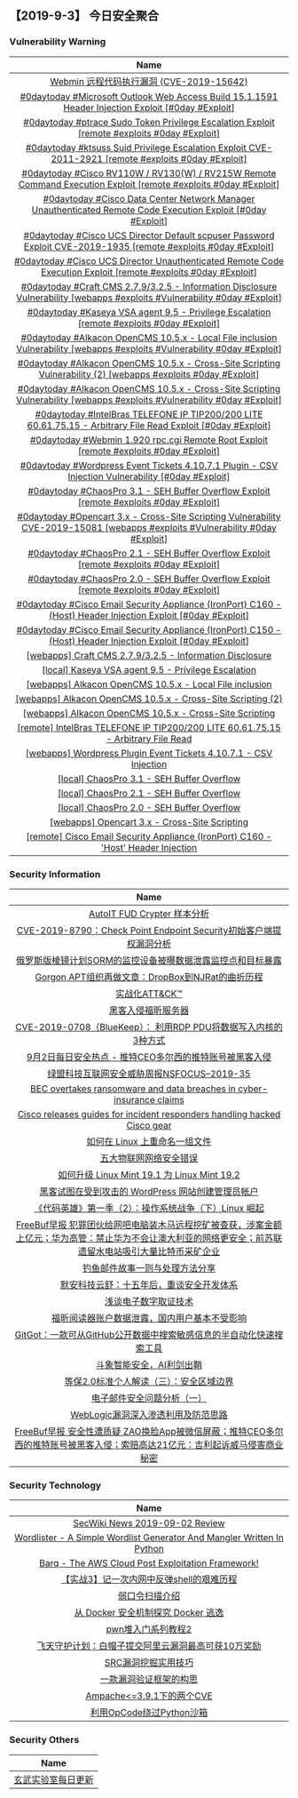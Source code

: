 
 ##   【2019-9-3】 今日安全聚合


###  						       							Vulnerability Warning

|                             Name                             |
| :----------------------------------------------------------: |
|[Webmin 远程代码执行漏洞 (CVE-2019-15642)](https://www.seebug.org/vuldb/ssvid-98065)|
|[#0daytoday #Microsoft Outlook Web Access Build 15.1.1591 Header Injection Exploit [#0day #Exploit]](http://0day.today/exploits/33205)|
|[#0daytoday #ptrace Sudo Token Privilege Escalation Exploit  [remote #exploits  #0day #Exploit]](http://0day.today/exploits/33204)|
|[#0daytoday #ktsuss Suid Privilege Escalation Exploit CVE-2011-2921 [remote #exploits  #0day #Exploit]](http://0day.today/exploits/33203)|
|[#0daytoday #Cisco RV110W / RV130(W) / RV215W Remote Command Execution Exploit [remote #exploits  #0day #Exploit]](http://0day.today/exploits/33202)|
|[#0daytoday #Cisco Data Center Network Manager Unauthenticated Remote Code Execution Exploit [#0day #Exploit]](http://0day.today/exploits/33201)|
|[#0daytoday #Cisco UCS Director Default scpuser Password Exploit CVE-2019-1935 [remote #exploits  #0day #Exploit]](http://0day.today/exploits/33200)|
|[#0daytoday #Cisco UCS Director Unauthenticated Remote Code Execution Exploit [remote #exploits  #0day #Exploit]](http://0day.today/exploits/33199)|
|[#0daytoday #Craft CMS 2.7.9/3.2.5 - Information Disclosure Vulnerability [webapps #exploits #Vulnerability #0day #Exploit]](http://0day.today/exploits/33197)|
|[#0daytoday #Kaseya VSA agent 9.5 - Privilege Escalation  [remote #exploits  #0day #Exploit]](http://0day.today/exploits/33196)|
|[#0daytoday #Alkacon OpenCMS 10.5.x - Local File inclusion Vulnerability [webapps #exploits #Vulnerability #0day #Exploit]](http://0day.today/exploits/33195)|
|[#0daytoday #Alkacon OpenCMS 10.5.x - Cross-Site Scripting Vulnerability (2) [webapps #exploits  #0day #Exploit]](http://0day.today/exploits/33194)|
|[#0daytoday #Alkacon OpenCMS 10.5.x - Cross-Site Scripting Vulnerability [webapps #exploits #Vulnerability #0day #Exploit]](http://0day.today/exploits/33193)|
|[#0daytoday #IntelBras TELEFONE IP TIP200/200 LITE 60.61.75.15 - Arbitrary File Read Exploit [#0day #Exploit]](http://0day.today/exploits/33192)|
|[#0daytoday #Webmin 1.920 rpc.cgi Remote Root Exploit  [remote #exploits  #0day #Exploit]](http://0day.today/exploits/33191)|
|[#0daytoday #Wordpress Event Tickets 4.10.7.1 Plugin - CSV Injection Vulnerability [#0day #Exploit]](http://0day.today/exploits/33190)|
|[#0daytoday #ChaosPro 3.1 - SEH Buffer Overflow Exploit  [remote #exploits  #0day #Exploit]](http://0day.today/exploits/33189)|
|[#0daytoday #Opencart 3.x - Cross-Site Scripting Vulnerability CVE-2019-15081 [webapps #exploits #Vulnerability #0day #Exploit]](http://0day.today/exploits/33188)|
|[#0daytoday #ChaosPro 2.1 - SEH Buffer Overflow Exploit  [remote #exploits  #0day #Exploit]](http://0day.today/exploits/33187)|
|[#0daytoday #ChaosPro 2.0 - SEH Buffer Overflow Exploit  [remote #exploits  #0day #Exploit]](http://0day.today/exploits/33186)|
|[#0daytoday #Cisco Email Security Appliance (IronPort) C160 - (Host) Header Injection Exploit [#0day #Exploit]](http://0day.today/exploits/33185)|
|[#0daytoday #Cisco Email Security Appliance (IronPort) C150 - (Host) Header Injection Exploit [#0day #Exploit]](http://0day.today/exploits/33198)|
|[[webapps] Craft CMS 2.7.9/3.2.5 - Information Disclosure](https://www.exploit-db.com/exploits/47343)|
|[[local] Kaseya VSA agent 9.5 - Privilege Escalation](https://www.exploit-db.com/exploits/47341)|
|[[webapps] Alkacon OpenCMS 10.5.x - Local File inclusion](https://www.exploit-db.com/exploits/47340)|
|[[webapps] Alkacon OpenCMS 10.5.x - Cross-Site Scripting (2)](https://www.exploit-db.com/exploits/47339)|
|[[webapps] Alkacon OpenCMS 10.5.x - Cross-Site Scripting](https://www.exploit-db.com/exploits/47338)|
|[[remote] IntelBras TELEFONE IP TIP200/200 LITE 60.61.75.15 - Arbitrary File Read](https://www.exploit-db.com/exploits/47337)|
|[[webapps] Wordpress Plugin Event Tickets 4.10.7.1 - CSV Injection](https://www.exploit-db.com/exploits/47335)|
|[[local] ChaosPro 3.1 - SEH Buffer Overflow](https://www.exploit-db.com/exploits/47334)|
|[[local] ChaosPro 2.1 - SEH Buffer Overflow](https://www.exploit-db.com/exploits/47333)|
|[[local] ChaosPro 2.0 - SEH Buffer Overflow](https://www.exploit-db.com/exploits/47332)|
|[[webapps] Opencart 3.x - Cross-Site Scripting](https://www.exploit-db.com/exploits/47331)|
|[[remote] Cisco Email Security Appliance (IronPort) C160 - 'Host' Header Injection](https://www.exploit-db.com/exploits/47329)|

### 						        							Security Information
|                             Name                                    |
| :----------------------------------------------------------: |
|[AutoIT FUD Crypter 样本分析](https://www.anquanke.com/post/id/185248)|
|[CVE-2019-8790：Check Point Endpoint Security初始客户端提权漏洞分析](https://www.anquanke.com/post/id/185338)|
|[俄罗斯版棱镜计划SORM的监控设备被曝数据泄露监控点和目标暴露](https://www.anquanke.com/post/id/185581)|
|[Gorgon APT组织再做文章：DropBox到NJRat的曲折历程](https://www.anquanke.com/post/id/185566)|
|[实战化ATT&CK&#x2122;](https://www.anquanke.com/post/id/185492)|
|[黑客入侵福昕服务器](https://www.anquanke.com/post/id/185570)|
|[CVE-2019-0708（BlueKeep）： 利用RDP PDU将数据写入内核的3种方式](https://www.anquanke.com/post/id/185508)|
|[9月2日每日安全热点 - 推特CEO多尔西的推特账号被黑客入侵](https://www.anquanke.com/post/id/185518)|
|[绿盟科技互联网安全威胁周报NSFOCUS–2019-35](http://blog.nsfocus.net/nsfocus-2019-35/)|
|[BEC overtakes ransomware and data breaches in cyber-insurance claims](https://www.zdnet.com/article/bec-overtakes-ransomware-and-data-breaches-in-cyber-insurance-claims/#ftag=RSSbaffb68)|
|[Cisco releases guides for incident responders handling hacked Cisco gear](https://www.zdnet.com/article/cisco-releases-guides-for-incident-responders-handling-hacked-cisco-gear/#ftag=RSSbaffb68)|
|[如何在 Linux 上重命名一组文件](https://linux.cn/article-11300-1.html?utm_source=rss&utm_medium=rss)|
|[五大物联网网络安全错误](https://linux.cn/article-11299-1.html?utm_source=rss&utm_medium=rss)|
|[如何升级 Linux Mint 19.1 为 Linux Mint 19.2](https://linux.cn/article-11298-1.html?utm_source=rss&utm_medium=rss)|
|[黑客试图在受到攻击的 WordPress 网站创建管理员帐户](https://linux.cn/article-11297-1.html?utm_source=rss&utm_medium=rss)|
|[《代码英雄》第一季（2）：操作系统战争（下）Linux 崛起](https://linux.cn/article-11296-1.html?utm_source=rss&utm_medium=rss)|
|[FreeBuf早报  犯罪团伙给网吧电脑装木马远程挖矿被查获，涉案金额上亿元；华为高管：禁止华为不会让澳大利亚的网络更安全；前苏联遗留水电站吸引大量比特币采矿企业](https://www.freebuf.com/news/213160.html)|
|[钓鱼邮件故事一则与处理方法分享](https://www.freebuf.com/articles/es/211692.html)|
|[默安科技云舒：十五年后，重谈安全开发体系](https://www.freebuf.com/articles/es/213118.html)|
|[浅谈电子数字取证技术](https://www.freebuf.com/articles/network/211643.html)|
|[福昕阅读器账户数据泄露，国内用户基本不受影响](https://www.freebuf.com/news/213172.html)|
|[GitGot：一款可从GitHub公开数据中搜索敏感信息的半自动化快速搜索工具](https://www.freebuf.com/sectool/212124.html)|
|[斗象智能安全，AI利剑出鞘](https://www.freebuf.com/news/topnews/213178.html)|
|[等保2.0标准个人解读（三）：安全区域边界](https://www.freebuf.com/articles/es/211964.html)|
|[电子邮件安全问题分析（一）](https://www.freebuf.com/articles/network/212241.html)|
|[WebLogic漏洞深入渗透利用及防范思路](https://www.freebuf.com/articles/network/212858.html)|
|[FreeBuf早报  安全性遭质疑 ZAO换脸App被微信屏蔽；推特CEO多尔西的推特账号被黑客入侵；索赔高达21亿元：吉利起诉威马侵害商业秘密](https://www.freebuf.com/news/213061.html)|

### 						        							Security  Technology
|                             Name                                    |
| :----------------------------------------------------------: |
|[SecWiki News 2019-09-02 Review](http://www.sec-wiki.com/?2019-09-02)|
|[Wordlister - A Simple Wordlist Generator And Mangler Written In Python](http://www.kitploit.com/2019/09/wordlister-simple-wordlist-generator.html)|
|[Barq - The AWS Cloud Post Exploitation Framework!](http://www.kitploit.com/2019/09/barq-aws-cloud-post-exploitation.html)|
|[【实战3】记一次内网中反弹shell的艰难历程](http://xz.aliyun.com/t/6173)|
|[弱口令扫描介绍](http://xz.aliyun.com/t/6172)|
|[从 Docker 安全机制探究 Docker 逃逸](http://xz.aliyun.com/t/6167)|
|[pwn堆入门系列教程2](http://xz.aliyun.com/t/6169)|
|[飞天守护计划：白帽子提交阿里云漏洞最高可获10万奖励](http://xz.aliyun.com/t/6209)|
|[SRC漏洞挖掘实用技巧](http://xz.aliyun.com/t/6155)|
|[一款漏洞验证框架的构思](http://xz.aliyun.com/t/6161)|
|[Ampache<=3.9.1下的两个CVE](http://xz.aliyun.com/t/6143)|
|[利用OpCode绕过Python沙箱](http://xz.aliyun.com/t/6159)|

### 						        							Security  Others
|                             Name                                    |
| :----------------------------------------------------------: |
|[玄武实验室每日更新](https://weibo.com/p/1006065582522936/wenzhang?from=page_100606_profile&wvr=6&mod=wenzhangmore)|

